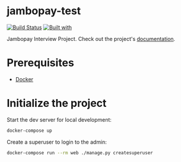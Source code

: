 # jambopay-test

[![Build Status](https://travis-ci.org/labohkip81/jambopay-test.svg?branch=master)](https://travis-ci.org/labohkip81/jambopay-test)
[![Built with](https://img.shields.io/badge/Built_with-Cookiecutter_Django_Rest-F7B633.svg)](https://github.com/agconti/cookiecutter-django-rest)

Jambopay Interview Project. Check out the project's [documentation](http://labohkip81.github.io/jambopay-test/).

# Prerequisites

- [Docker](https://docs.docker.com/docker-for-mac/install/)

# Initialize the project

Start the dev server for local development:

```bash
docker-compose up
```

Create a superuser to login to the admin:

```bash
docker-compose run --rm web ./manage.py createsuperuser
```
